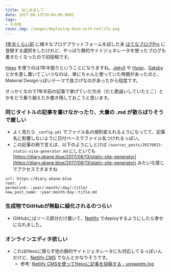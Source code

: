 ```yaml
---
title: はじめまして
date: 2017-08-13T19:04:00.000Z
tags:
- その他
cover_img: /images/deploying-hexo-with-netlify.png
---
```

[1年半くらい前](http://dev.maud.io/entry/2016/03/15/hatenablog) に様々なブログプラットフォームを試した末 [はてなブログPro](http://hatenablog.com/guide/pro) に登録する選択をしたけれど、やっぱり静的サイトジェネレータを使ったブログも書きたくなったので初投稿です。

[Hexo](https://hexo.io/) を使うのは1年半振りということになりますね。[Jekyll](https://jekyllrb.com/) や [Hugo](https://gohugo.io/)、[Gatsby](https://www.gatsbyjs.org/) とかを差し置いてこいつなのは、単にちゃんと使っていた時期があったのと、Material Designっぽいテーマで良さげなのがあったから程度です。

せっかくなので1年半前の記事で挙げていた欠点（だと勘違いしていたとこ）とかをどう乗り越えたか書き残しておこうと思います。

### 同じタイトルの記事を書けなかったり、大量の .md が散らばりそうで厳しい

* よく見たら `_config.yml` でファイル名の規則変えれるようになってて、記事名に影響しないように日付ベースでファイル名つけれるっぽい。
* この記事の例で言えば、以下のようにしとけば `/source/_posts/20170813-static-site-generator.md` にしといても [https://diary.akane.blue/2017/08/13/static-site-generator](https://diary.akane.blue/2017/08/13/static-site-generator) みたいな感じでアクセスできますね

```
url: https://diary.akane.blue
root: /
permalink: :year/:month/:day/:title/
new_post_name: :year:month:day-:title.md
```

### 生成物でGitHubが無駄に緑化されるのつらい

* GitHubにはソース部分だけ置いて、[Netlify](https://www.netlify.com/) でdeployするようにしたら幸せになれました。

### オンラインエディタ欲しい

* これはHexoに限らず他の静的サイトジェネレータにも対応してるっぽいんだけど、[Netlify CMS](https://www.netlifycms.org/) でなんとかなりそうです。
  * 参考: [Netlify CMSを使ってHexoに記事を投稿する - unsweets.log](https://blog.unsweets.net/2017/03/write-blog-with-netlify-cms.html)
